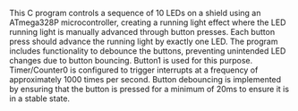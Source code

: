 This C program controls a sequence of 10 LEDs on a shield using an ATmega328P microcontroller, creating a running light effect where the LED running light is manually advanced through button presses.
Each button press should advance the running light by exactly one LED. 
The program includes functionality to debounce the buttons, preventing unintended LED changes due to button bouncing. Button1 is used for this purpose. 
Timer/Counter0 is configured to trigger interrupts at a frequency of approximately 1000 times per second.
Button debouncing is implemented by ensuring that the button is pressed for a minimum of 20ms to ensure it is in a stable state.

